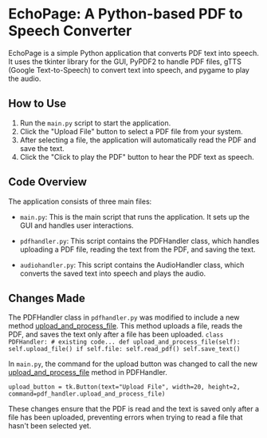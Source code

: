 # EchoPage: A Python-based PDF to Speech Converter

EchoPage is a simple Python application that converts PDF text into speech. It uses the tkinter library for the GUI, PyPDF2 to handle PDF files, gTTS (Google Text-to-Speech) to convert text into speech, and pygame to play the audio.

## How to Use

1. Run the `main.py` script to start the application.
2. Click the "Upload File" button to select a PDF file from your system.
3. After selecting a file, the application will automatically read the PDF and save the text.
4. Click the "Click to play the PDF" button to hear the PDF text as speech.

## Code Overview

The application consists of three main files:

- `main.py`: This is the main script that runs the application. It sets up the GUI and handles user interactions.

- `pdfhandler.py`: This script contains the PDFHandler class, which handles uploading a PDF file, reading the text from the PDF, and saving the text.

- `audiohandler.py`: This script contains the AudioHandler class, which converts the saved text into speech and plays the audio.

## Changes Made

The PDFHandler class in `pdfhandler.py` was modified to include a new method [upload_and_process_file](file:///e%3A/Professional%20Python%20Project/EchoPage/pdfhandler.py#23%2C9-23%2C9). This method uploads a file, reads the PDF, and saves the text only after a file has been uploaded.
    ```class PDFHandler:
    # existing code...
    def upload_and_process_file(self):
    self.upload_file()
    if self.file:
    self.read_pdf()
    self.save_text()```


In `main.py`, the command for the upload button was changed to call the new [upload_and_process_file](file:///e%3A/Professional%20Python%20Project/EchoPage/pdfhandler.py#23%2C9-23%2C9) method in PDFHandler.

```upload_button = tk.Button(text="Upload File", width=20, height=2,    command=pdf_handler.upload_and_process_file)```


These changes ensure that the PDF is read and the text is saved only after a file has been uploaded, preventing errors when trying to read a file that hasn't been selected yet.